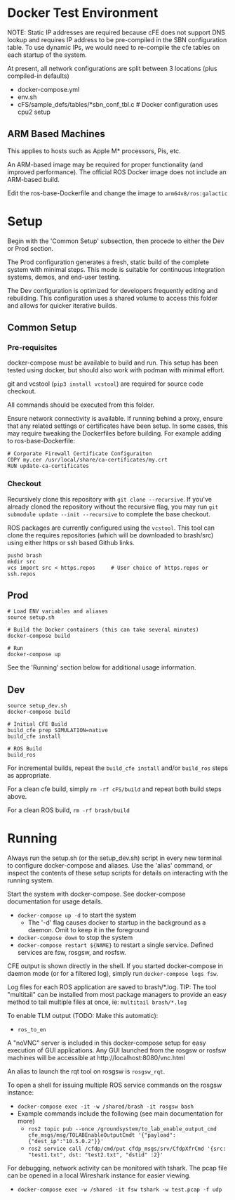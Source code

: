 # Docker Test Environment

NOTE: Static IP addresses are required because cFE does not support DNS lookup and requires IP address to be pre-compiled in the SBN configuration table.  To use dynamic IPs, we would need to re-compile the cfe tables on each startup of the system.  

At present, all network configurations are split between 3 locations (plus compiled-in defaults)
- docker-compose.yml
- env.sh
- cFS/sample_defs/tables/*sbn_conf_tbl.c  # Docker configuration uses cpu2 setup

## ARM Based Machines

This applies to hosts such as Apple M* processors, Pis, etc.

An ARM-based image may be required for proper functionality (and improved performance). The official ROS Docker image does not include an ARM-based build.

Edit the ros-base-Dockerfile and change the image to `arm64v8/ros:galactic`

# Setup
Begin with the 'Common Setup' subsection, then procede to either the Dev or Prod section.

The Prod configuration generates a fresh, static build of the complete system with minimal steps.  This mode is suitable for continuous integration systems, demos, and end-user testing.

The Dev configuration is optimized for developers frequently editing and rebuilding. This configuration uses a shared volume to access this folder and allows for quicker iterative builds.

## Common Setup

### Pre-requisites

docker-compose must be available to build and run.  This setup has been tested using docker, but should also work with podman with minimal effort.

git and vcstool (`pip3 install vcstool`) are required for source code checkout.

All commands should be executed from this folder.

Ensure network connectivity is available. If running behind a proxy, ensure that any related settings or certificates have been setup.  In some cases, this may require tweaking the Dockerfiles before building.  For example adding to ros-base-Dockerfile:

```
# Corporate Firewall Certificate Configuraiton
COPY my.cer /usr/local/share/ca-certificates/my.crt
RUN update-ca-certificates
```

### Checkout

Recursively clone this repository with `git clone --recursive`.  If you've already cloned the repository without the recursive flag, you may run `git submodule update --init --recursive` to complete the base checkout.

ROS packages are currently configured using the `vcstool`.  This tool can clone the requires repositories (which will be downloaded to brash/src) using either https or ssh based Github links.

```
pushd brash
mkdir src
vcs import src < https.repos     # User choice of https.repos or ssh.repos
```

## Prod

```
# Load ENV variables and aliases
source setup.sh

# Build the Docker containers (this can take several minutes)
docker-compose build

# Run
docker-compose up
```

See the 'Running' section below for additional usage information.

## Dev

```
source setup_dev.sh
docker-compose build

# Initial CFE Build
build_cfe prep SIMULATION=native
build_cfe install

# ROS Build
build_ros
```

For incremental builds, repeat the `build_cfe install` and/or `build_ros` steps as appropriate.  

For a clean cfe build, simply `rm -rf cFS/build` and repeat both build steps above.

For a clean ROS build, `rm -rf brash/build`


# Running
Always run the setup.sh (or the setup_dev.sh) script in every new terminal to configure docker-compose and aliases. Use the 'alias' command, or inspect the contents of these setup scripts for details on interacting with the running system.

Start the system with docker-compose.  See docker-compose documentation for usage details.
- `docker-compose up -d` to start the system
  - The '-d' flag causes docker to startup in the background as a daemon. Omit to keep it in the foreground
- `docker-compose down` to stop the system
- `docker-compose restart ${NAME}` to restart a single service. Defined services are fsw, rosgsw, and rosfsw.

CFE output is shown directly in the shell.  If you started docker-compose in daemon mode (or for a filtered log), simply run `docker-compose logs fsw`.

Log files for each ROS application are saved to brash/*.log. TIP: The tool "multitail" can be installed from most package managers to provide an easy method to tail multiple files at once, ie: `multitail brash/*.log`

To enable TLM output (TODO: Make this automatic):
- `ros_to_en`

A "noVNC" server is included in this docker-compose setup for easy execution of GUI applications.  Any GUI launched from the rosgsw or rosfsw machines will be accessible at http://localhost:8080/vnc.html   

An alias to launch the rqt tool on rosgsw is `rosgsw_rqt`.  

To open a shell for issuing multiple ROS service commands on the rosgsw instance:
- `docker-compose exec -it -w /shared/brash -it rosgsw bash`
- Example commands include the following (see main documentation for more)
  - `ros2 topic pub --once /groundsystem/to_lab_enable_output_cmd cfe_msgs/msg/TOLABEnableOutputCmdt '{"payload":{"dest_ip":"10.5.0.2"}}'`
  - `ros2 service call /cfdp/cmd/put cfdp_msgs/srv/CfdpXfrCmd '{src: "test1.txt", dst: "test2.txt", "dstid" :2}'`
  

For debugging, network activity can be monitored with tshark. The pcap file can be opened in a local Wireshark instance for easier viewing.
- `docker-compose exec -w /shared -it fsw tshark -w test.pcap -f udp`
